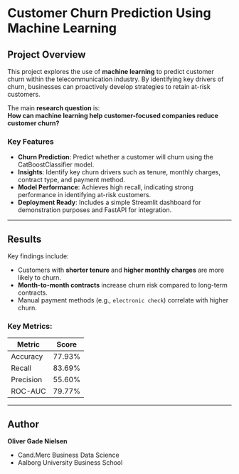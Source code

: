 
# Customer Churn Prediction Using Machine Learning  

## Project Overview  
This project explores the use of **machine learning** to predict customer churn within the telecommunication industry. By identifying key drivers of churn, businesses can proactively develop strategies to retain at-risk customers.  

The main **research question** is:  
**How can machine learning help customer-focused companies reduce customer churn?**  

### Key Features  
- **Churn Prediction**: Predict whether a customer will churn using the CatBoostClassifier model.  
- **Insights**: Identify key churn drivers such as tenure, monthly charges, contract type, and payment method.  
- **Model Performance**: Achieves high recall, indicating strong performance in identifying at-risk customers.  
- **Deployment Ready**: Includes a simple Streamlit dashboard for demonstration purposes and FastAPI for integration.

---

## Results  
Key findings include:  
- Customers with **shorter tenure** and **higher monthly charges** are more likely to churn.  
- **Month-to-month contracts** increase churn risk compared to long-term contracts.  
- Manual payment methods (e.g., `electronic check`) correlate with higher churn.  

### Key Metrics:  
| Metric        | Score   |  
|---------------|---------|  
| Accuracy      | 77.93%  |  
| Recall        | 83.69%  |  
| Precision     | 55.60%  |  
| ROC-AUC       | 79.77%  |  

---

## Author  
**Oliver Gade Nielsen**  
- Cand.Merc Business Data Science 
- Aalborg University Business School  
